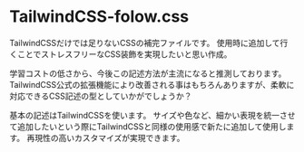 # TailwindCSS-folow.css

TailwindCSSだけでは足りないCSSの補完ファイルです。
使用時に追加して行くことでストレスフリーなCSS装飾を実現したいと思い作成。


学習コストの低さから、今後この記述方法が主流になると推測しております。
TailwindCSS公式の拡張機能により改善される事はもちろんありますが、柔軟に対応できるCSS記述の型としていかがでしょうか？

  基本の記述はTailwindCSSを使います。
  サイズや色など、細かい表現を統一させて追加したいという際にTailwindCSSと同様の使用感で新たに追加して使用します。
  再現性の高いカスタマイズが実現できます。
  

